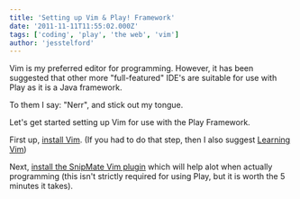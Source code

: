 ```yaml
---
title: 'Setting up Vim & Play! Framework'
date: '2011-11-11T11:55:02.000Z'
tags: ['coding', 'play', 'the web', 'vim']
author: 'jesstelford'
---
```


Vim is my preferred editor for programming. However, it has been suggested that other more "full-featured" IDE's are suitable for use with Play as it is a Java framework.

To them I say: "Nerr", and stick out my tongue.

Let's get started setting up Vim for use with the Play Framework.

First up, [install Vim](http://www.vim.org/download.php). (If you had to do that step, then I also suggest [Learning Vim](http://stackoverflow.com/questions/597077/is-learning-vim-worth-the-effort))

Next, [install the SnipMate Vim plugin](//2011/textmate-snippets-vim-snipmate-0) which will help alot when actually programming (this isn't strictly required for using Play, but it is worth the 5 minutes it takes).

